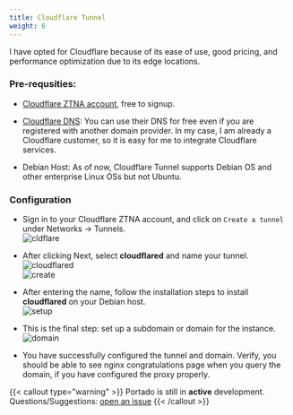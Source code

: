 ```yaml
---
title: Cloudflare Tunnel
weight: 6
---
```


I have opted for Cloudflare because of its ease of use, good pricing, and performance optimization due to its edge locations.

### Pre-requsities:

- [Cloudflare ZTNA account](https://one.dash.cloudflare.com/), free to signup.

-  [Cloudflare DNS](https://cloudflare.com/): You can use their DNS for free even if you are registered with another domain provider. In my case, I am already a Cloudflare customer, so it is easy for me to integrate Cloudflare services.

- Debian Host: As of now, Cloudflare Tunnel supports Debian OS and other enterprise Linux OSs but not Ubuntu.

### Configuration

- Sign in to your Cloudflare ZTNA account, and click on `Create a tunnel` under Networks → Tunnels.  
  ![cldflare](/cloudflare/cldflare.png)

- After clicking Next, select **cloudflared** and name your tunnel.  
  ![cloudflared](/cloudflare/cldflared.png)  
  ![create](/cloudflare/create.png)

- After entering the name, follow the installation steps to install **cloudflared** on your Debian host.  
  ![setup](/cloudflare/setup.png)

- This is the final step: set up a subdomain or domain for the instance.  
  ![domain](/cloudflare/setup_domain.png)

- You have successfully configured the tunnel and domain. Verify, you should be able to see nginx congratulations page when you query the domain, if you have configured the proxy properly.



{{< callout type="warning" >}}
  Portado is still in **active** development. Questions/Suggestions: [open an issue](https://github.com/arbaaz29/portodoXproxhome/issues)
{{< /callout >}}